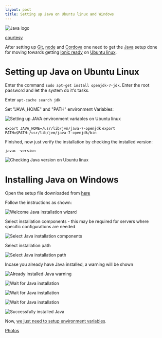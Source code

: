 ```yaml
---
layout: post
title: Setting up Java on Ubuntu linux and Windows
---
```


![Java logo](http://wallpaperology.com/zombie/93295-Java-Logo-1920x1080-Wallpaper.jpg)

[courtesy](http://wallpaperology.com/14-Technology-wallpapers/58-Technology-wallpapers/5679-Java-Logo-HD-Wallpaper.htm)

After setting up [Git](http://xameeramir.github.io/install-git-windows-ubuntu-linux/), [node](http://xameeramir.github.io/install-node/) and [Cordova](http://xameeramir.github.io/installing-cordova/) one need to get the [Java](https://www.oracle.com/java/index.html) setup done for moving towards getting [Ionic ready](http://ionicframework.com/docs/guide/installation.html) on [Ubuntu linux](http://www.ubuntu.com/).

# Setting up Java on Ubuntu Linux

Enter the command `sudo apt-get install openjdk-7-jdk`. Enter the root password and let the system do it's tasks.

Enter `apt-cache search jdk`

Set "JAVA_HOME" and "PATH" environment Variables:

![Setting up JAVA environment variables on Ubuntu linux](https://lh3.googleusercontent.com/p_95I5vlJR5-bDhOqtFTVBBvBDgTNxO5-JS-fIF-9CX5-KGNbtJVIwLMYwwomgECtDUwUF6JKU105VoNL8YClTZ-BB3g3ksjkSA5eBuQrue6qHwkZpZRhfb7_DntvEAU8gbR1ZBqobDI1fk2fXSEd2bzWPxckz0KHJw-CalVrj171SgEV-lToOczwXSVOnMRhnXRGRk3TyMcoVEAtqR77vQNSjRFE5z6Pd5hMwxFAZDZRP15djmJzheAHJlBtg33fNelVXFUs0SGD5d0DX2a9kOaubxkuojSu9Pqe4LwKAD3PeSZ-eUeFbzw52wrlBn7dca32cf6TYwpGOXSc5q5tlLTmRwP9EG1syRHd263VOxQYqJtTOcOe-i2UObul2QofkUuk8v6K5dn2PFxP3uWKT3VJsw3tRwm7TbKCXQt1Xu-QPxEGBmGTUdjkKjmHZhcUQwri-Up6F3gdeNVYpD1EKxisT-3oyW-hq4qGC3ZSifvI1IL4YA5yKVMVf8ZOjQbirAZQru5Q81k2K1fKmYlJLGTJORlhkl8WPw81-ulcN0AX-bClTOXebV9ejGC2pOfLXVy=w695-h139-no)

`export JAVA_HOME=/usr/lib/jvm/java-7-openjdk`
`export PATH=$PATH:/usr/lib/jvm/java-7-openjdk/bin`

Finished, now just verify the installation by checking the installed version:

`javac -version`

![Checking Java version on Ubuntu linux](https://lh3.googleusercontent.com/Sax04bsurKTc1u5wpYvoiv7Th111iIfwUIYpZcTHoE3Oj6m1fiaUH23ZyYFKXI0Lvj0FTqspd7tOA4SpK_k3FC5e3uVASd4qjF152FHfAkgpi9iH2kcvGu_ln3nQ5wQrIhUvkHdbLuVrAvtU5fYu8FjQJHYG4nhZQoGt0laABkC8pL9uEqtmCFUpNI2i8NOdei_je23iibWl2EKjqaAa5uTGhG3loNLXn_XfBCmG_WGBrVYaUoYpvjpMDCklkEAzOAuNo2Ca4G9X90DJsimjokCVCr8DBQTLU0I4C6LipVFCtxu2axWkYkbbNh8He7MThUe623k8e6B9Z8UnJLsGZMowJtOQ7QJYXdw2lV-olJARTMFxwiNG8I989t73O5YMkHVj51h9kqFzCmITFozQBY9yc0Bk45QttQYxs5mX0LOtU1YjtlIllhrTLdr4TWovMKE9UUtfxuzCjPLdtLHG13p8scSqgrD9yvq3DfVDxg2mMr9uQ475_W_Ds-gq9YwugRDae8knsOmXj1PmMFtwTNvmKohEw0T6ygylmh6rtCRmotVZ62R0ii9L7tjpyrRwhcJB=w670-h172-no)

# Installing Java on Windows

Open the setup file downloaded from [here](https://www.java.com/en/download/manual.jsp)

Follow the instructions as shown:

![Welcome Java installation wizard](https://lh3.googleusercontent.com/onAddfX7uX0gBa5WAe0nGtBxXj_laItMy03W_0-qVGXykdB2i2jlaRiZbUuEuq9O5xMqrQU83EefkpVRTitm-34iWdxk0gKwdzvxH4xGgKJ8KkgPUIpqKuSzOn3mGTbe7KeXw126g2sw66JRSLCvte9UxWnZk472wa2Yv7QZPu1r0SIOx1Mn-0vMW5fm6F2baUk0B7QKG2UL5PsGgmQQYEIOK5xu6v-Svi2Ub2_oPWYqN6NUayVpfmWZlw2Sfj6Vnd2wh9TYK_mJbceXtNFTHIcHVCr5j2cflie4TLM9quRAi83qOqsUZQ5fgAF3mvIYfAMLxvplgaCOCMFCeOwq25dG3XKVf18Q6l4QDZ4-qZD62mewBcrr5K61NlrYc-AWUamF33-lvfg3PscPGMqh3bNU2BLzfWexUcQciNLTHOB7FeyorZTSKfrG2DD1tSKwMxPBU_Gt-u1psRq37GMGe-_kXRNDMDyUPRuby-W7BTUj-8uurbx6AiftDfbt6zFb3sYc4AwOMehn3Hz1oN6RbdBQGKiuhJb_1SChxTmYw_Kofyzq9f0YCAc3-yCF5H9imx6f=w500-h381-no)

Select installation components - this may be required for servers where specific configurations are needed

![Select Java installation components](https://lh3.googleusercontent.com/0rD46v_RxxBCaO4I1qxG0zSO_ezE5xopaxgIhaN1C3uzypoyt6abj0rSzunOQ-qr5gS6RgriRSFM3G7IkcPQLWHI9d-JhdaVdgTa_NXlE0Obk39uT-XKFXF6Cgb9DYehkwKnS9AbQ_chabSm02W_N4dKR54QnV8p4rSFu9biGXsCddnCZqabw8aKnOLBUbRQc4YyopXYYh4FgQwF1HIiHJKTBt1XawpQegdrOYjV7IcUztYf15MZtBPCuaDeccuk6RUZOZMbIZIiCaX47FBva-TEj88mJP2YGmKm9mjz2WSo-q9fkbiJxfAQLrrqa6hl-5_Fyql-p8s3VxROKxcL_DCxDCLgPOMT2c37_AUnArgWMqLMJyasIG3Ixs8fEiW0ml8dtuql15s5bnQq1-kFWcI9nd97znGi7TOB-VUi1YjpA816dlFrUd-QsV298zNq-lZyKymok2AA4kkwX_nk_j5Jq4IGQheq5yAOP9bxkpCFok7BUYtXAMvc27ylFlC2h-xeYVjD34bEEQC8v-dCLy2Vm8drZkHPVOPrc781dNMVRqBqiT6HP5oYa6-FzyA305RU=w500-h381-no)

Select installation path

![Select Java installation path](https://lh3.googleusercontent.com/JG1nyC-gEzMFxxG4LiU2_e7pZZGMD0Kx0qmsocUi2iyqE9lEHsd1Gpb01Gzuf9_wqgIqAo2IBcKeSXIu-4IEESAUxb4qUg_6fRiY19PschExFjpEw9EOkEjZMkbBd3l56n6DyZv0MNOFn8CDknFGljqFn_pEJZUe1HqHCD5gfxhKj3JpOpJvurbvrYOWHqIo8eXo90WaQ0xNIIWQYs8qFpvdmTYPP84kpVi67sgYnZdbveWBmYPVfj_fCm2y9sXm0hQ9Ee7lwRvfKubvLVOHAJZ0nDkwLuhrE4z5OWVnZCJU_6qxu-0FdSkzp5wnowPLeHSd_sBbVjrxjTMkG8xHu3u2wdEvsNTUWEqxYjswQ9iXhglgdpl44VHbq2UA7rCDotCBkf0ksV1PKS3632Xrp5MB9seC-I0h2YQJGwc8oWUyJ3-WHe85i-kX9cOneQgIhhLm7CMCcWE8Fwwfd9vBGlArzTpBIuCxY1KgV_ZBXRNAk54tQKLARgjgch3FG_p3d3UKBtshjSplm6NzpJoXWLmwyJIab8WQUYpvLPIMmRuBC6DVMAigo3C29L-sEvsY8-XT=w500-h381-no)

Incase you already have Java installed, a warning will be shown

![Already installed Java warning](https://lh3.googleusercontent.com/6xhWhze0ce57UIjxQkV6aFBm_N8hpe4_Ym5HcMlrLwioBy5BJK7s9LyoCpgxH9o6gQ8NocQ3vt8oa9Qxq3KYCzKKxqdbHF6hKvVNmW-m0BMFQeb2fNrdY_oTNWhxJI_iD5hSann6psEepOGMnnQZotvF5SdJpwko4qY7xF0qqqTmaMGRnDINXVx3wFv55pyo84FZd2RJFiA5kZNgfCd9ygEQhbq9qctwXtd7CL331yqAV7I3mj6ZRFsCFEvHyFm6ULJN3Wejd6wjSfeDsZ04M3VjdKzZifmsnnVvWqP1FVNEtJUv-yv4hDsn5fTj3LGvUyGzdvaWNsS_oamyaZCSjghc2HAUaB7efJ7s0hJEmSBJxR07PGihaLvNVIzlj8QdsPyoXZBrLEopQifoc-3IW5dA7SjcRIH9c7UPgEkbMNV1GlOn_EgVBm8BaCju_oZj-e0EvIYCpbLjcApyzodfR5Ozz-DVVQtViTwy5w2u8hHet7k7Jb-HffCSG1cE4WRfMEH-t3C_zEfpIkd9RRsD1aHbbywA_51gAwowA0PpZZy4DMNOx5U6VtT9nI2_VFPeIDQq=w348-h140-no)

![Wait for Java installation](https://lh3.googleusercontent.com/Uu1zkojeVCKv9k8c5nwJ85m7bBDIYYgoJznu12RcAyopW3tDO-V_UWOGf0x3u1i930orm_kAu-JpoCFQpv4IryxSrTYGc53gfcFMO_slshd8nIlht_t9WKzNn2Z4sXH2_2VkXLJu6TUEhoJ7Q9Ozxj9_xmlTks0EweGR-wke5kr_uivRsSRhNIdwKX17UnuBd94PY0719glqtecRq3U8DtzMWqQTLDkY9PBGFDO8RCx--P_A1eO8sKEYmC3AeQgG2JppxZ4cqXwes2QIBKRkKwkcPn0VxORGrhUcwKQeCaOSVuYDJDLzdzylY45ZMyZiObfFdcM6YPLnGXpv7P5P7yoQ6fXYDyW2c52E9_U54OSZ3c3vsAYDd5jJnZkAHPqq6EMw3AwBhtUIxkBJ8FTkW8BEbblD1TK0WLdWoyocTWvoCMyZqAvQjVzHW7KQR93XSbHj3BwBiq422kgLPw_7p-nF3EdROZvR76SAy9r__ra5Eq6dnw-Aul2dYW1S61e0VF7xgMzdJxfk_cX9unKD1Zf1cTHgqKgBhbqZ-yBm8ULLGhx_ljJZMxKsuhvIiShGvNP1=w394-h149-no)

![Wait for Java installation](https://lh3.googleusercontent.com/SabJ0d7zFT4jRJ0Sm_jCS80K8qBqT8JI6u1o3aRVWoSxpLAg-oPUBIctEE784AUDtSvhDwrcv5ms34M6gDhDn1S-gkIvN6-VgyAGE_GSWXjofL5vbNCowiV4Rh5vZZuyM269Bg8f3frY2rn4AqG3rRKZqPjgJJvWqKjuURjNl7VFz14_qOZETJ4j_4bIQg_z0KAKjrStbnwFBzU5QpA1zMxur5w1ONpG8e4_VJzjF2h6dtdVFIAheZCYuuzavZ4z6IkuXyTz7xhYIqoRLKthn1Pdk6cN1_K8Dz0C5TqBdgjy2I_2v4ijwRBXqkVxWPxalB6BWBk_gF_KKNxedeBad6NDIjHpgKpP3SQWty3u7MRKzBCAqNjpA583QOLWUG_bPenkwaRTtr676SafpeveOWFhcK20wlw20wbIrFOhF0aBWRcEPcL9m4Bcg9LXoyHP6OpWteEPqWcFUg6x_h8cHtBv9w4LdBTkycWHrvMtEIMrCM8KTW35fcxMHLK5W0PbugjLToxHv9U1LKiLLQJHzlk89cIJQtRw6x4QHA7sszMM1o7a_LG8pda8QCs0mo7Pk3oU=w500-h381-no)

![Wait for Java installation](https://lh3.googleusercontent.com/r2FdQDI8tHDsFaJMkcTwMN9jrHMkR9jx6OwUnqm3OkQdDVToOCcuAzUkP79ynIpTS5KyISfnDk_l2f_pgMUUYq49R4_SBPhh_khfwOLogIEzOE-1klY-yVHuTWzUX57ZndqxWOBDC0SfLzqSzPNQB9TRS3iOxogszAAl6l4y5imWKpR6GxrvpT7Hke0ph1gWS8FO-C7e5vkoxwse64wv1TabNueIwszAzPQbmivlRfelENDnzTi785BA512uBjYy3K2hduB89DChBYstTapqzJFO249ZZKlX492in9STcMLz7Ug12AmHHM0K0TBBIjptg3PYTtMdQ9R5pxkN5lqoR67Rv1LDG-6djsyT-FmE3hYHOWteGkXFxZaa60zq3eHUuCCDrHapkDyllg7p4OkRH1jMTO30X3MQmq-3DYVBDfnw1BVRTiB_aL6RkIGq8-CTz_MFNCW44VMJq9tqHAgXhyemqPteAMu1vkzOYcuDBfWIZDvFi9U07MNwaSbffQZtMm4YlRfMo-1SaCZKgwR7W0HuhRSsVppB5Fcim8u_wWKIKntthQHDfXf9O5m4smLzFUGC=w500-h381-no)

![Successfully installed Java](https://lh3.googleusercontent.com/eNquPMrsiH30992DhWrUYbolTjB5SVUNsVAl03jvXjgCTzeXjk74_dQDbWvZCYgP4dMvUUfjerOvRa-tZU03KsxziSIYWT1_hxw-S_KiBMz8xvV7yQqBB5JO_IIjfQf4LU3gUJzXBbT_7g1eTWepZL5g5oat8_A-dEmbhd3HQJEMwMyvHW6ZSxXcOVt5A7zRmIjkNQymYyUeqRRtcguiGbe1G4iWNDKieWWczcr_BtWM-rOtVCJQp4IstQR7XJdhc2UxqfWJy1XbOKCN6TXmm9qTpBpnPcyFShWeFyGJN8Bwy_331IBAmkFOURegNur0MIROyN-QR-uUuADH-TJ0jAkwlNAIMNhd8VhsgZLt4keZVtnnLwyTX-Jmk1xlU2F-llUFUVZv9okypCaclDtNhzytYAz7J8wQ-vnEXD5goi8H0Oa-nknFCW6nj_9AOLNz_ZwfOfVhwpylvawSsgUTCvgy118U2B4NBox1VDN_RAxQMi5-QzXKecCHKnPCywRhK995P4OAWrGRdVs7KJ78LyeOsZIyt99ZduVjqF06f6u6qsMWNbHeyGZzXsEnqiOBp_4f=w500-h381-no)

Now, [we just need to setup environment variables](http://www.computerhope.com/issues/ch000549.htm).

[Photos](https://goo.gl/photos/caGGuZ1UnVGxhBaq6)